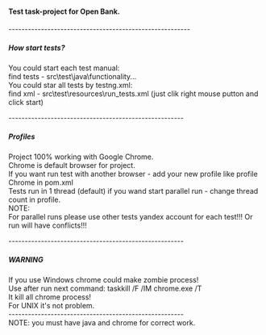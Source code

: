 #### Test task-project for Open Bank.
--------------------------------------------------------<br/>
##### How start tests?
You could start each test manual:<br/>
find tests - src\test\java\functionality\... <br/>
You could star all tests by testng.xml:<br/>
find xml - src\test\resources\run_tests.xml (just clik right mouse putton and click start)

------------------------------------------------------<br/>
##### Profiles
Project 100% working with Google Chrome. <br/>
Chrome is default browser for project.<br/>
If you want run test with another browser - add your new profile like profile Chrome in pom.xml<br/>
Tests run in 1 thread (default) if you wand start parallel run - change thread count in profile.<br/>
NOTE: <br/>
For parallel runs please use other tests yandex account for each test!!! Or run will have conflicts!!!<br/>

------------------------------------------------------<br/>
##### WARNING
If you use Windows chrome could make zombie process!<br/>
Use after run next command: taskkill /F /IM chrome.exe /T  <br/>
It kill all chrome process!<br/>
For UNIX it's not problem.<br/>
------------------------------------------------------<br/>
NOTE: you must have java and chrome for correct work.
